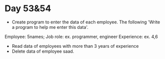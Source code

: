  # Day 53&54

 - Create program to enter the data of each employee. The following 'Write a program to help me enter this data'.

 Employee: 5names;
 Job role: ex. programmer, engineer
 Experience: ex. 4,6

 - Read data of employees with more than 3 years of experience
 - Delete data of employee saad.